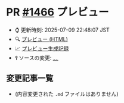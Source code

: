 # PR [\#1466](/pull/1466) プレビュー
- &#x231a; 更新時刻: 2025-07-09 22:48:07 JST
- &#x1f50d; [プレビュー (HTML)]()
- &#x1f4c8; [プレビュー生成記録](/actions?query=event%3Apull_request_target+branch%3A)
- **&#x2AEF;** ソースの変更: [`..`](/compare/..)

## 変更記事一覧

- (内容変更された `.md` ファイルはありません)
